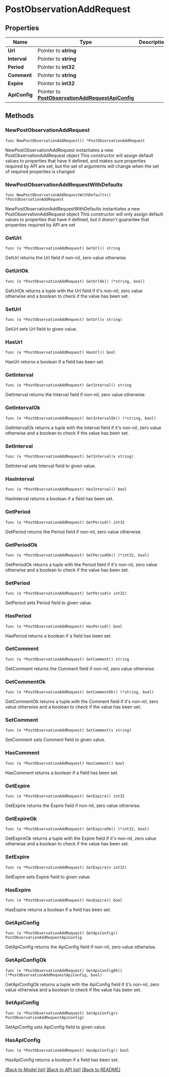 # PostObservationAddRequest

## Properties

Name | Type | Description | Notes
------------ | ------------- | ------------- | -------------
**Url** | Pointer to **string** |  | [optional] 
**Interval** | Pointer to **string** |  | [optional] 
**Period** | Pointer to **int32** |  | [optional] 
**Comment** | Pointer to **string** |  | [optional] 
**Expire** | Pointer to **int32** |  | [optional] 
**ApiConfig** | Pointer to [**PostObservationAddRequestApiConfig**](PostObservationAddRequestApiConfig.md) |  | [optional] 

## Methods

### NewPostObservationAddRequest

`func NewPostObservationAddRequest() *PostObservationAddRequest`

NewPostObservationAddRequest instantiates a new PostObservationAddRequest object
This constructor will assign default values to properties that have it defined,
and makes sure properties required by API are set, but the set of arguments
will change when the set of required properties is changed

### NewPostObservationAddRequestWithDefaults

`func NewPostObservationAddRequestWithDefaults() *PostObservationAddRequest`

NewPostObservationAddRequestWithDefaults instantiates a new PostObservationAddRequest object
This constructor will only assign default values to properties that have it defined,
but it doesn't guarantee that properties required by API are set

### GetUrl

`func (o *PostObservationAddRequest) GetUrl() string`

GetUrl returns the Url field if non-nil, zero value otherwise.

### GetUrlOk

`func (o *PostObservationAddRequest) GetUrlOk() (*string, bool)`

GetUrlOk returns a tuple with the Url field if it's non-nil, zero value otherwise
and a boolean to check if the value has been set.

### SetUrl

`func (o *PostObservationAddRequest) SetUrl(v string)`

SetUrl sets Url field to given value.

### HasUrl

`func (o *PostObservationAddRequest) HasUrl() bool`

HasUrl returns a boolean if a field has been set.

### GetInterval

`func (o *PostObservationAddRequest) GetInterval() string`

GetInterval returns the Interval field if non-nil, zero value otherwise.

### GetIntervalOk

`func (o *PostObservationAddRequest) GetIntervalOk() (*string, bool)`

GetIntervalOk returns a tuple with the Interval field if it's non-nil, zero value otherwise
and a boolean to check if the value has been set.

### SetInterval

`func (o *PostObservationAddRequest) SetInterval(v string)`

SetInterval sets Interval field to given value.

### HasInterval

`func (o *PostObservationAddRequest) HasInterval() bool`

HasInterval returns a boolean if a field has been set.

### GetPeriod

`func (o *PostObservationAddRequest) GetPeriod() int32`

GetPeriod returns the Period field if non-nil, zero value otherwise.

### GetPeriodOk

`func (o *PostObservationAddRequest) GetPeriodOk() (*int32, bool)`

GetPeriodOk returns a tuple with the Period field if it's non-nil, zero value otherwise
and a boolean to check if the value has been set.

### SetPeriod

`func (o *PostObservationAddRequest) SetPeriod(v int32)`

SetPeriod sets Period field to given value.

### HasPeriod

`func (o *PostObservationAddRequest) HasPeriod() bool`

HasPeriod returns a boolean if a field has been set.

### GetComment

`func (o *PostObservationAddRequest) GetComment() string`

GetComment returns the Comment field if non-nil, zero value otherwise.

### GetCommentOk

`func (o *PostObservationAddRequest) GetCommentOk() (*string, bool)`

GetCommentOk returns a tuple with the Comment field if it's non-nil, zero value otherwise
and a boolean to check if the value has been set.

### SetComment

`func (o *PostObservationAddRequest) SetComment(v string)`

SetComment sets Comment field to given value.

### HasComment

`func (o *PostObservationAddRequest) HasComment() bool`

HasComment returns a boolean if a field has been set.

### GetExpire

`func (o *PostObservationAddRequest) GetExpire() int32`

GetExpire returns the Expire field if non-nil, zero value otherwise.

### GetExpireOk

`func (o *PostObservationAddRequest) GetExpireOk() (*int32, bool)`

GetExpireOk returns a tuple with the Expire field if it's non-nil, zero value otherwise
and a boolean to check if the value has been set.

### SetExpire

`func (o *PostObservationAddRequest) SetExpire(v int32)`

SetExpire sets Expire field to given value.

### HasExpire

`func (o *PostObservationAddRequest) HasExpire() bool`

HasExpire returns a boolean if a field has been set.

### GetApiConfig

`func (o *PostObservationAddRequest) GetApiConfig() PostObservationAddRequestApiConfig`

GetApiConfig returns the ApiConfig field if non-nil, zero value otherwise.

### GetApiConfigOk

`func (o *PostObservationAddRequest) GetApiConfigOk() (*PostObservationAddRequestApiConfig, bool)`

GetApiConfigOk returns a tuple with the ApiConfig field if it's non-nil, zero value otherwise
and a boolean to check if the value has been set.

### SetApiConfig

`func (o *PostObservationAddRequest) SetApiConfig(v PostObservationAddRequestApiConfig)`

SetApiConfig sets ApiConfig field to given value.

### HasApiConfig

`func (o *PostObservationAddRequest) HasApiConfig() bool`

HasApiConfig returns a boolean if a field has been set.


[[Back to Model list]](../README.md#documentation-for-models) [[Back to API list]](../README.md#documentation-for-api-endpoints) [[Back to README]](../README.md)


